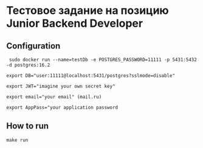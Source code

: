 # Тестовое задание на позицию Junior Backend Developer

<h2>Configuration</h2>

` sudo docker run --name=testDb -e POSTGRES_PASSWORD=11111 -p 5431:5432 -d postgres:16.2`

` export DB="user:11111@localhost:5431/postgres?sslmode=disable" `

` export JWT="imagine your own secret key" `

` export email="your email" (mail.ru) `

` export AppPass="your application password `



<h2>How to run</h2>

` make run `